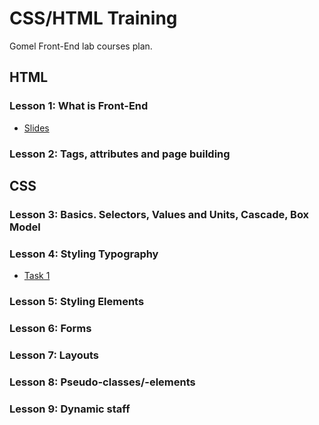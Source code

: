 # CSS/HTML Training

Gomel Front-End lab courses plan.

## __HTML__
### __Lesson 1__: What is Front-End
- [Slides](http://slides.com/diodredd/introduction-to-front-end)

### __Lesson 2__: Tags, attributes and page building
## __CSS__
### __Lesson 3__: Basics. Selectors, Values and Units, Cascade, Box Model
### __Lesson 4__: Styling Typography
- [Task 1](https://github.com/DioDread/CSS-HTML-training/blob/master/task1/description.md)

### __Lesson 5__: Styling Elements
### __Lesson 6__: Forms
### __Lesson 7__: Layouts
### __Lesson 8__: Pseudo-classes/-elements
### __Lesson 9__: Dynamic staff
